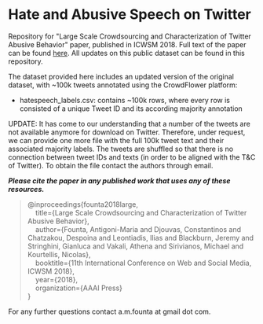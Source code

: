 # Hate and Abusive Speech on Twitter

Repository for "Large Scale Crowdsourcing and Characterization of Twitter Abusive Behavior" paper, published in ICWSM 2018. Full text of the paper can be found [here](https://arxiv.org/pdf/1802.00393.pdf). All updates on this public dataset can be found in this repository.

The dataset provided here includes an updated version of the original dataset, with ~100k tweets annotated using the CrowdFlower platform: 
* hatespeech_labels.csv: contains ~100k rows, where every row is consisted of a unique Tweet ID and its according majority annotation

UPDATE: 
It has come to our understanding that a number of the tweets are not available anymore for download on Twitter. Therefore, under request, we can provide one more file with the full 100k tweet text and their associated majority labels. The tweets are shuffled so that there is no connection between tweet IDs and texts (in order to be aligned with the T&C of Twitter). To obtain the file contact the authors through email.

_**Please cite the paper in any published work that uses any of these resources.**_

>@inproceedings{founta2018large,   
  >&nbsp;&nbsp;&nbsp;&nbsp;title={Large Scale Crowdsourcing and Characterization of Twitter Abusive Behavior},   
  >&nbsp;&nbsp;&nbsp;&nbsp;author={Founta, Antigoni-Maria and Djouvas, Constantinos and Chatzakou, Despoina and Leontiadis, Ilias and Blackburn, Jeremy and Stringhini, Gianluca and Vakali, Athena and Sirivianos, Michael and Kourtellis, Nicolas},  
  >&nbsp;&nbsp;&nbsp;&nbsp;booktitle={11th International Conference on Web and Social Media, ICWSM 2018},  
  >&nbsp;&nbsp;&nbsp;&nbsp;year={2018},  
  >&nbsp;&nbsp;&nbsp;&nbsp;organization={AAAI Press}  
}

For any further questions contact a.m.founta at gmail dot com.
